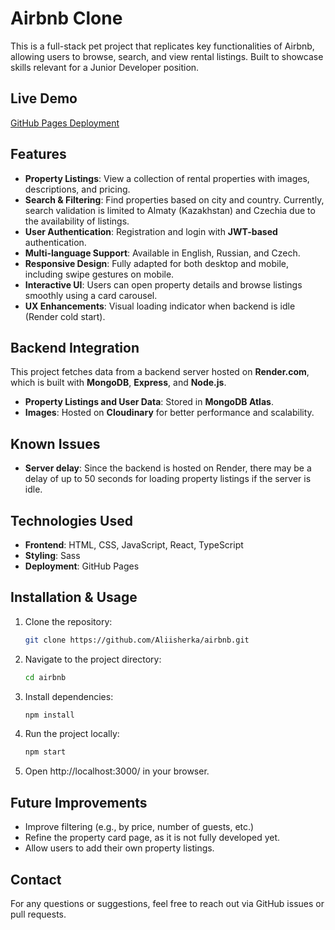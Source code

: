 # Airbnb Clone

This is a full-stack pet project that replicates key functionalities of Airbnb, allowing users to browse, search, and view rental listings. Built to showcase skills relevant for a Junior Developer position.

## Live Demo  
[GitHub Pages Deployment](https://aliisherka.github.io/airbnb/)

## Features  
- **Property Listings**: View a collection of rental properties with images, descriptions, and pricing.  
- **Search & Filtering**: Find properties based on city and country. Currently, search validation is limited to Almaty (Kazakhstan) and Czechia due to the availability of listings.  
- **User Authentication**: Registration and login with **JWT-based** authentication. 
- **Multi-language Support**: Available in English, Russian, and Czech. 
- **Responsive Design**: Fully adapted for both desktop and mobile, including swipe gestures on mobile.
- **Interactive UI**: Users can open property details and browse listings smoothly using a card carousel.
- **UX Enhancements**: Visual loading indicator when backend is idle (Render cold start).

## Backend Integration  
This project fetches data from a backend server hosted on **Render.com**, which is built with **MongoDB**, **Express**, and **Node.js**.  
- **Property Listings and User Data**: Stored in **MongoDB Atlas**.  
- **Images**: Hosted on **Cloudinary** for better performance and scalability.

## Known Issues  
- **Server delay**: Since the backend is hosted on Render, there may be a delay of up to 50 seconds for loading property listings if the server is idle.

## Technologies Used  
- **Frontend**: HTML, CSS, JavaScript, React, TypeScript  
- **Styling**: Sass  
- **Deployment**: GitHub Pages

## Installation & Usage  
1. Clone the repository:  
   ```sh  
   git clone https://github.com/Aliisherka/airbnb.git
   ```
2. Navigate to the project directory:  
   ```sh  
   cd airbnb
   ```
3. Install dependencies:
   ```sh
   npm install
   ```
4. Run the project locally:
   ```sh
   npm start
   ```
5.	Open http://localhost:3000/ in your browser.

## Future Improvements  
- Improve filtering (e.g., by price, number of guests, etc.) 
- Refine the property card page, as it is not fully developed yet.  
- Allow users to add their own property listings.

## Contact  
For any questions or suggestions, feel free to reach out via GitHub issues or pull requests.
